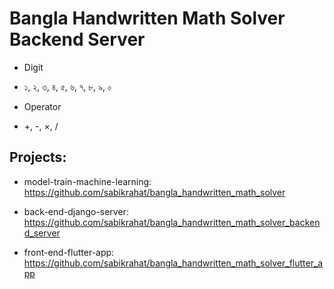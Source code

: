 # Bangla Handwritten Math Solver Backend Server


- Digit
- ১, ২, ৩, ৪, ৫, ৬, ৭, ৮, ৯, ০

- Operator
- +, -, ×, /


## Projects:

- model-train-machine-learning: https://github.com/sabikrahat/bangla_handwritten_math_solver

- back-end-django-server: https://github.com/sabikrahat/bangla_handwritten_math_solver_backend_server

- front-end-flutter-app: https://github.com/sabikrahat/bangla_handwritten_math_solver_flutter_app